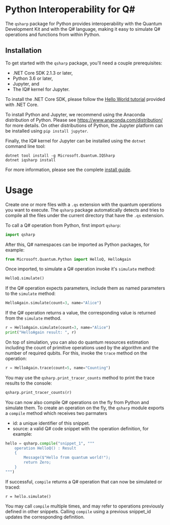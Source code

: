 # Python Interoperability for Q# #

The `qsharp` package for Python provides interoperability with the Quantum Development Kit and with the Q# language, making it easy to simulate Q# operations and functions from within Python.

## Installation ##

To get started with the `qsharp` package, you'll need a couple prerequisites:

- .NET Core SDK 2.1.3 or later,
- Python 3.6 or later,
- Jupyter, and
- The IQ# kernel for Jupyter.

To install the .NET Core SDK, please follow the [Hello World tutorial](https://dotnet.microsoft.com/learn/dotnet/hello-world-tutorial/intro) provided with .NET Core.

To install Python and Jupyter, we recommend using the Anaconda distribution of Python.
Please see https://www.anaconda.com/distribution/ for more details.
On other distributions of Python, the Jupyter platform can be installed using `pip install jupyter`.

Finally, the IQ# kernel for Jupyter can be installed using the `dotnet` command line tool:

```
dotnet tool install -g Microsoft.Quantum.IQSharp
dotnet iqsharp install
```

For more information, please see the complete [install guide](https://docs.microsoft.com/quantum/install-guide/).

# Usage

Create one or more files with a `.qs` extension with the quantum operations you want to execute.
The `qsharp` package automatically detects and tries to compile all the files under the current directory that have the  `.qs` extension.

To call a Q# operation from Python, first import `qsharp`:
```python
import qsharp
```

After this, Q# namespaces can be imported as Python packages, for example:
```python
from Microsoft.Quantum.Python import HelloQ, HelloAgain
```

Once imported, to simulate a Q# operation invoke it's `simulate` method:
```python
HelloQ.simulate()
```

If the Q# operation expects parameters, include them as named parameters to the `simulate` method:
```python
HelloAgain.simulate(count=3, name="Alice")
```

If the Q# operation returns a value, the corresponding value is returned from the `simulate` method.
```python
r = HelloAgain.simulate(count=3, name="Alice")
print("HelloAgain result: ", r)
```

On top of simulation, you can also do quantum resources estimation including 
the count of primitive operations used by the algorithm and the number of required qubits.
For this, invoke the `trace` method on the operation:
```python
r = HelloAgain.trace(count=5, name="Counting")
```

You may use the `qsharp.print_tracer_counts` method to print the trace results to the console:
```python
qsharp.print_tracer_counts(r)
```


You can now also compile Q# operations on the fly from Python
and simulate them.
To create an operation on the fly, the `qsharp` module exports a `compile` method which receives two parmaters
* id: a unique identifier of this snippet.
* source: a valid Q# code snippet with the operation definition, for example:
```python
hello = qsharp.compile("snippet_1", """
    operation HelloQ() : Result
    {
        Message($"Hello from quantum world!"); 
        return Zero;
    }
""")
```

If successful, `compile` returns a Q# operation that can now be simulated or traced:
```
r = hello.simulate()
```

You may call `compile` multiple times, and may refer to operations previously defined in other snippets. 
Calling `compile` using a previous snippet_id updates the corresponding definition.

